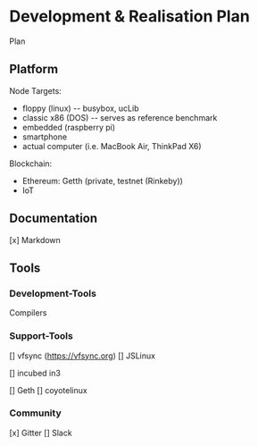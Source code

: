 # Development & Realisation Plan
Plan

## Platform
Node Targets:
- floppy (linux) -- busybox, ucLib
- classic x86 (DOS) -- serves as reference benchmark
- embedded (raspberry pi)
- smartphone
- actual computer (i.e. MacBook Air, ThinkPad X6)

Blockchain:
- Ethereum: Getth (private, testnet (Rinkeby))
- IoT

## Documentation

[x] Markdown

## Tools

### Development-Tools
Compilers

### Support-Tools
[] vfsync (https://vfsync.org)
[] JSLinux

[] incubed in3

[] Geth
[] coyotelinux


### Community
[x] Gitter
[] Slack
